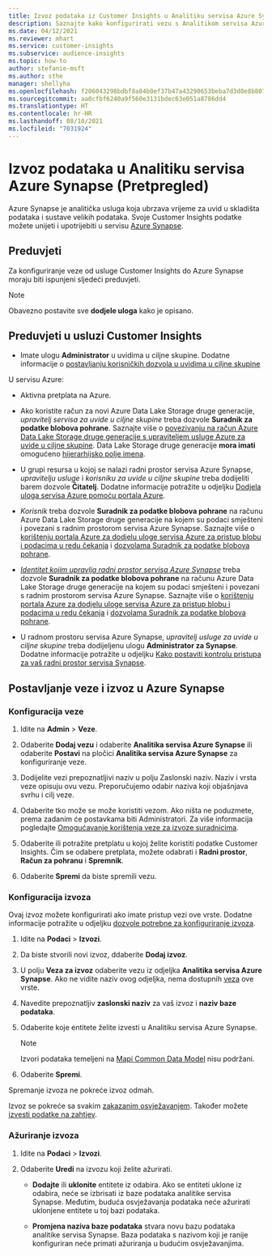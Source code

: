```yaml
---
title: Izvoz podataka iz Customer Insights u Analitiku servisa Azure Synapse
description: Saznajte kako konfigurirati vezu s Analitikom servisa Azure Synapse.
ms.date: 04/12/2021
ms.reviewer: mhart
ms.service: customer-insights
ms.subservice: audience-insights
ms.topic: how-to
author: stefanie-msft
ms.author: sthe
manager: shellyha
ms.openlocfilehash: f206043298bdbf8a84b0ef37b47a43290653beba7d3d0e8b807ec74513614aa8
ms.sourcegitcommit: aa0cfbf6240a9f560e3131bdec63e051a8786dd4
ms.translationtype: HT
ms.contentlocale: hr-HR
ms.lasthandoff: 08/10/2021
ms.locfileid: "7031924"
---
```

# <a name="export-data-to-azure-synapse-analytics-preview"></a>Izvoz podataka u Analitiku servisa Azure Synapse (Pretpregled)

Azure Synapse je analitička usluga koja ubrzava vrijeme za uvid u skladišta podataka i sustave velikih podataka. Svoje Customer Insights podatke možete unijeti i upotrijebiti u servisu [Azure Synapse](/azure/synapse-analytics/overview-what-is).

## <a name="prerequisites"></a>Preduvjeti

Za konfiguriranje veze od usluge Customer Insights do Azure Synapse moraju biti ispunjeni sljedeći preduvjeti.

> [!NOTE]
> Obavezno postavite sve **dodjele uloga** kako je opisano.  

## <a name="prerequisites-in-customer-insights"></a>Preduvjeti u usluzi Customer Insights

* Imate ulogu **Administrator** u uvidima u ciljne skupine. Dodatne informacije o [postavljanju korisničkih dozvola u uvidima u ciljne skupine](permissions.md#assign-roles-and-permissions)

U servisu Azure: 

- Aktivna pretplata na Azure.

- Ako koristite račun za novi Azure Data Lake Storage druge generacije, *upravitelj servisa za uvide u ciljne skupine* treba dozvole **Suradnik za podatke blobova pohrane**. Saznajte više o [povezivanju na račun Azure Data Lake Storage druge generacije s upraviteljem usluge Azure za uvide u ciljne skupine](connect-service-principal.md). Data Lake Storage druge generacije **mora imati** omogućeno [hijerarhijsko polje imena](/azure/storage/blobs/data-lake-storage-namespace).

- U grupi resursa u kojoj se nalazi radni prostor servisa Azure Synapse, *upravitelju usluge* i *korisniku za uvide u ciljne skupine* treba dodijeliti barem dozvole **Čitatelj**. Dodatne informacije potražite u odjeljku [Dodjela uloga servisa Azure pomoću portala Azure](/azure/role-based-access-control/role-assignments-portal).

- *Korisnik* treba dozvole **Suradnik za podatke blobova pohrane** na računu Azure Data Lake Storage druge generacije na kojem su podaci smješteni i povezani s radnim prostorom servisa Azure Synapse. Saznajte više o [korištenju portala Azure za dodjelu uloge servisa Azure za pristup blobu i podacima u redu čekanja](/azure/storage/common/storage-auth-aad-rbac-portal) i [dozvolama Suradnik za podatke blobova pohrane](/azure/role-based-access-control/built-in-roles#storage-blob-data-contributor).

- *[Identitet kojim upravlja radni prostor servisa Azure Synapse](/azure/synapse-analytics/security/synapse-workspace-managed-identity)* treba dozvole **Suradnik za podatke blobova pohrane** na računu Azure Data Lake Storage druge generacije na kojem su podaci smješteni i povezani s radnim prostorom servisa Azure Synapse. Saznajte više o [korištenju portala Azure za dodjelu uloge servisa Azure za pristup blobu i podacima u redu čekanja](/azure/storage/common/storage-auth-aad-rbac-portal) i [dozvolama Suradnik za podatke blobova pohrane](/azure/role-based-access-control/built-in-roles#storage-blob-data-contributor).

- U radnom prostoru servisa Azure Synapse, *upravitelj usluge za uvide u ciljne skupine* treba dodijeljenu ulogu **Administrator za Synapse**. Dodatne informacije potražite u odjeljku [Kako postaviti kontrolu pristupa za vaš radni prostor servisa Synapse](/azure/synapse-analytics/security/how-to-set-up-access-control).

## <a name="set-up-the-connection-and-export-to-azure-synapse"></a>Postavljanje veze i izvoz u Azure Synapse

### <a name="configure-a-connection"></a>Konfiguracija veze

1. Idite na **Admin** > **Veze**.

1. Odaberite **Dodaj vezu** i odaberite **Analitika servisa Azure Synapse** ili odaberite **Postavi** na pločici **Analitika servisa Azure Synapse** za konfiguriranje veze.

1. Dodijelite vezi prepoznatljivi naziv u polju Zaslonski naziv. Naziv i vrsta veze opisuju ovu vezu. Preporučujemo odabir naziva koji objašnjava svrhu i cilj veze.

1. Odaberite tko može se može koristiti vezom. Ako ništa ne poduzmete, prema zadanim će postavkama biti Administratori. Za više informacija pogledajte [Omogućavanje korištenja veze za izvoze suradnicima](connections.md#allow-contributors-to-use-a-connection-for-exports).

1. Odaberite ili potražite pretplatu u kojoj želite koristiti podatke Customer Insights. Čim se odabere pretplata, možete odabrati i **Radni prostor**, **Račun za pohranu** i **Spremnik**.

1. Odaberite **Spremi** da biste spremili vezu.

### <a name="configure-an-export"></a>Konfiguracija izvoza

Ovaj izvoz možete konfigurirati ako imate pristup vezi ove vrste. Dodatne informacije potražite u odjeljku [dozvole potrebne za konfiguriranje izvoza](export-destinations.md#set-up-a-new-export).

1. Idite na **Podaci** > **Izvozi**.

1. Da biste stvorili novi izvoz, ddaberite **Dodaj izvoz**.

1. U polju **Veza za izvoz** odaberite vezu iz odjeljka **Analitika servisa Azure Synapse**. Ako ne vidite naziv ovog odjeljka, nema dostupnih [veza](connections.md) ove vrste.

1. Navedite prepoznatljiv **zaslonski naziv** za vaš izvoz i **naziv baze podataka**.

1. Odaberite koje entitete želite izvesti u Analitiku servisa Azure Synapse.
   > [!NOTE]
   > Izvori podataka temeljeni na [Mapi Common Data Model](connect-common-data-model.md) nisu podržani.

2. Odaberite **Spremi**.

Spremanje izvoza ne pokreće izvoz odmah.

Izvoz se pokreće sa svakim [zakazanim osvježavanjem](system.md#schedule-tab). Također možete [izvesti podatke na zahtjev](export-destinations.md#run-exports-on-demand).

### <a name="update-an-export"></a>Ažuriranje izvoza

1. Idite na **Podaci** > **Izvozi**.

1. Odaberite **Uredi** na izvozu koji želite ažurirati.

   - **Dodajte** ili **uklonite** entitete iz odabira. Ako se entiteti uklone iz odabira, neće se izbrisati iz baze podataka analitike servisa Synapse. Međutim, buduća osvježavanja podataka neće ažurirati uklonjene entitete u toj bazi podataka.

   - **Promjena naziva baze podataka** stvara novu bazu podataka analitike servisa Synapse. Baza podataka s nazivom koji je ranije konfiguriran neće primati ažuriranja u budućim osvježavanjima.
